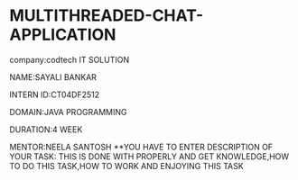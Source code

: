 # MULTITHREADED-CHAT-APPLICATION

company:codtech IT SOLUTION

NAME:SAYALI BANKAR

INTERN ID:CT04DF2512

DOMAIN:JAVA PROGRAMMING

DURATION:4 WEEK

MENTOR:NEELA SANTOSH **YOU HAVE TO ENTER DESCRIPTION OF YOUR TASK: THIS IS DONE WITH PROPERLY AND GET KNOWLEDGE,HOW TO DO THIS TASK,HOW TO WORK AND ENJOYING THIS TASK
